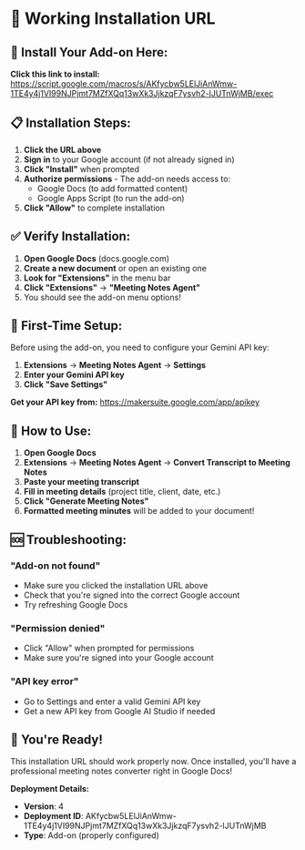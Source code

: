 # 🎉 Working Installation URL

## 📱 **Install Your Add-on Here:**

**Click this link to install:** https://script.google.com/macros/s/AKfycbw5LElJiAnWmw-1TE4y4j1VI99NJPjmt7MZfXQq13wXk3JjkzqF7ysvh2-lJUTnWjMB/exec

## 📋 **Installation Steps:**

1. **Click the URL above**
2. **Sign in** to your Google account (if not already signed in)
3. **Click "Install"** when prompted
4. **Authorize permissions** - The add-on needs access to:
   - Google Docs (to add formatted content)
   - Google Apps Script (to run the add-on)
5. **Click "Allow"** to complete installation

## ✅ **Verify Installation:**

1. **Open Google Docs** (docs.google.com)
2. **Create a new document** or open an existing one
3. **Look for "Extensions"** in the menu bar
4. **Click "Extensions"** → **"Meeting Notes Agent"**
5. You should see the add-on menu options!

## 🔧 **First-Time Setup:**

Before using the add-on, you need to configure your Gemini API key:

1. **Extensions** → **Meeting Notes Agent** → **Settings**
2. **Enter your Gemini API key**
3. **Click "Save Settings"**

**Get your API key from:** https://makersuite.google.com/app/apikey

## 🎯 **How to Use:**

1. **Open Google Docs**
2. **Extensions** → **Meeting Notes Agent** → **Convert Transcript to Meeting Notes**
3. **Paste your meeting transcript**
4. **Fill in meeting details** (project title, client, date, etc.)
5. **Click "Generate Meeting Notes"**
6. **Formatted meeting minutes** will be added to your document!

## 🆘 **Troubleshooting:**

### "Add-on not found"
- Make sure you clicked the installation URL above
- Check that you're signed into the correct Google account
- Try refreshing Google Docs

### "Permission denied"
- Click "Allow" when prompted for permissions
- Make sure you're signed into your Google account

### "API key error"
- Go to Settings and enter a valid Gemini API key
- Get a new API key from Google AI Studio if needed

## 🎉 **You're Ready!**

This installation URL should work properly now. Once installed, you'll have a professional meeting notes converter right in Google Docs!

**Deployment Details:**
- **Version**: 4
- **Deployment ID**: AKfycbw5LElJiAnWmw-1TE4y4j1VI99NJPjmt7MZfXQq13wXk3JjkzqF7ysvh2-lJUTnWjMB
- **Type**: Add-on (properly configured)
